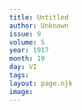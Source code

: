 ```yaml
---
title: Untitled
author: Unknown
issue: 9
volume: 5
year: 1917
month: 19
day: VI
tags:
layout: page.njk
image:
---
```





